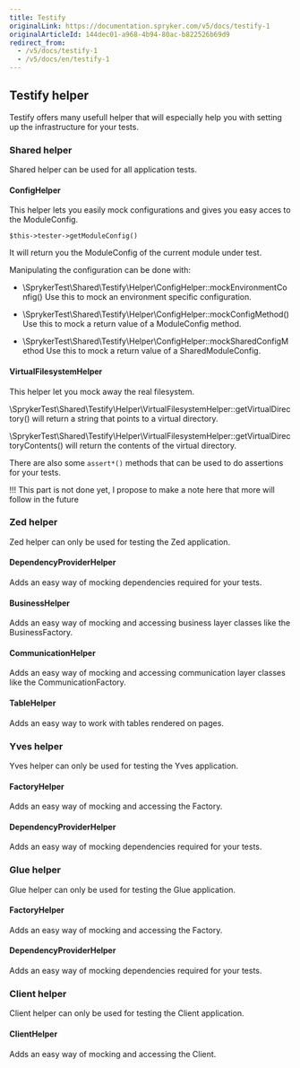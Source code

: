 ```yaml
---
title: Testify
originalLink: https://documentation.spryker.com/v5/docs/testify-1
originalArticleId: 144dec01-a968-4b94-80ac-b822526b69d9
redirect_from:
  - /v5/docs/testify-1
  - /v5/docs/en/testify-1
---
```


## Testify helper
Testify offers many usefull helper that will especially help you with setting up the infrastructure for your tests.


### Shared helper
Shared helper can be used for all application tests.

#### ConfigHelper

This helper lets you easily mock configurations and gives you easy acces to the ModuleConfig.
```
$this->tester->getModuleConfig()
```
It will return you the ModuleConfig of the current module under test.

Manipulating the configuration can be done with:

- \SprykerTest\Shared\Testify\Helper\ConfigHelper::mockEnvironmentConfig()
Use this to mock an environment specific configuration.

- \SprykerTest\Shared\Testify\Helper\ConfigHelper::mockConfigMethod()
   Use this to mock a return value of a ModuleConfig method.
   
- \SprykerTest\Shared\Testify\Helper\ConfigHelper::mockSharedConfigMethod
Use this to mock a return value of a SharedModuleConfig.


#### VirtualFilesystemHelper
This helper let you mock away the real filesystem.

\SprykerTest\Shared\Testify\Helper\VirtualFilesystemHelper::getVirtualDirectory() will return a string that points to a virtual directory. 

\SprykerTest\Shared\Testify\Helper\VirtualFilesystemHelper::getVirtualDirectoryContents() will return the contents of the virtual directory.

There are also some `assert*()` methods that can be used to do assertions for your tests.

!!! This part is not done yet, I propose to make a note here that more will follow in the future

### Zed helper
Zed helper can only be used for testing the Zed application.

#### DependencyProviderHelper
Adds an easy way of mocking dependencies required for your tests.

#### BusinessHelper
Adds an easy way of mocking and accessing business layer classes like the BusinessFactory.

#### CommunicationHelper
Adds an easy way of mocking and accessing communication layer classes like the CommunicationFactory.

#### TableHelper
Adds an easy way to work with tables rendered on pages.

### Yves helper
Yves helper can only be used for testing the Yves application.

#### FactoryHelper
Adds an easy way of mocking and accessing the Factory.

#### DependencyProviderHelper
Adds an easy way of mocking dependencies required for your tests.

### Glue helper
Glue helper can only be used for testing the Glue application.

#### FactoryHelper
Adds an easy way of mocking and accessing the Factory.

#### DependencyProviderHelper
Adds an easy way of mocking dependencies required for your tests.

### Client helper
Client helper can only be used for testing the Client application.

#### ClientHelper
Adds an easy way of mocking and accessing the Client.
